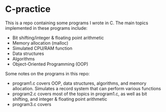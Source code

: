 # C-practice
This is a repo containing some programs I wrote in C. The main topics implemented in these programs include:
- Bit shifting/integer & floating point arithmetic 
- Memory allocation (malloc)
- Simulated CPU/RAM function
- Data structures
- Algorithms 
- Object-Oriented Programming (OOP)

Some notes on the programs in this repo:
- program1.c covers OOP, data structures, algorithms, and memory allocation. Simulates a record system that can perform various functions
- program2.c covers most of the topics in program1.c, as well as bit shifting, and integer & floating point arithmetic
- program3.c covers
